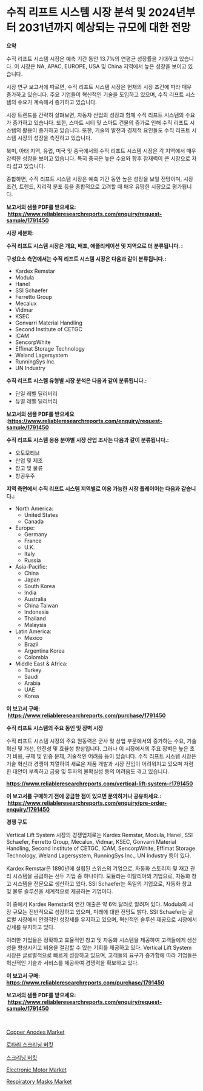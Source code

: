 <p><h1>수직 리프트 시스템 시장 분석 및 2024년부터 2031년까지 예상되는 규모에 대한 전망</h1></p><p><strong>요약</strong></p>
<p><p>수직 리프트 시스템 시장은 예측 기간 동안 13.7%의 연평균 성장률을 기대하고 있습니다. 이 시장은 NA, APAC, EUROPE, USA 및 China 지역에서 높은 성장을 보이고 있습니다.</p><p>시장 연구 보고서에 따르면, 수직 리프트 시스템 시장은 현재의 시장 조건에 따라 매우 증가하고 있습니다. 주요 기업들이 혁신적인 기술을 도입하고 있으며, 수직 리프트 시스템의 수요가 계속해서 증가하고 있습니다.</p><p>시장 트렌드를 간략히 살펴보면, 자동차 산업의 성장과 함께 수직 리프트 시스템의 수요가 증가하고 있습니다. 또한, 스마트 시티 및 스마트 건물의 증가로 인해 수직 리프트 시스템의 활용이 증가하고 있습니다. 또한, 기술의 발전과 경제적 요인들도 수직 리프트 시스템 시장의 성장을 촉진하고 있습니다.</p><p>북미, 아태 지역, 유럽, 미국 및 중국에서의 수직 리프트 시스템 시장은 각 지역에서 매우 강력한 성장을 보이고 있습니다. 특히 중국은 높은 수요와 향후 잠재력이 큰 시장으로 자리 잡고 있습니다.</p><p>종합하면, 수직 리프트 시스템 시장은 예측 기간 동안 높은 성장을 보일 전망이며, 시장 조건, 트렌드, 지리적 분포 등을 종합적으로 고려할 때 매우 유망한 시장으로 평가됩니다.</p></p>
<p><strong>보고서의 샘플 PDF를 받으세요: &nbsp;<a href="https://www.reliableresearchreports.com/enquiry/request-sample/1791450">https://www.reliableresearchreports.com/enquiry/request-sample/1791450</a></strong></p>
<p><strong>시장 세분화:</strong></p>
<p><strong> 수직 리프트 시스템 시장은 개요, 배포, 애플리케이션 및 지역으로 더 분류됩니다. :</strong></p>
<p><strong>구성요소 측면에서는 수직 리프트 시스템 시장은 다음과 같이 분류됩니다.:</strong></p>
<p><ul><li>Kardex Remstar</li><li>Modula</li><li>Hanel</li><li>SSI Schaefer</li><li>Ferretto Group</li><li>Mecalux</li><li>Vidmar</li><li>KSEC</li><li>Gonvarri Material Handling</li><li>Second Institute of CETGC</li><li>ICAM</li><li>SencorpWhite</li><li>Effimat Storage Technology</li><li>Weland Lagersystem</li><li>RunningSys Inc.</li><li>UN Industry</li></ul></p>
<p><strong> 수직 리프트 시스템 유형별 시장 분석은 다음과 같이 분류됩니다.:</strong></p>
<p><ul><li>단일 레벨 딜리버리</li><li>듀얼 레벨 딜리버리</li></ul></p>
<p><strong>보고서의 샘플 PDF를 받으세요 :<a href="https://www.reliableresearchreports.com/enquiry/request-sample/1791450">https://www.reliableresearchreports.com/enquiry/request-sample/1791450</a></strong></p>
<p><strong> 수직 리프트 시스템 응용 분야별 시장 산업 조사는 다음과 같이 분류됩니다.:</strong></p>
<p><ul><li>오토모티브</li><li>산업 및 제조</li><li>창고 및 물류</li><li>항공우주</li></ul></p>
<p><strong>지역 측면에서 수직 리프트 시스템 지역별로 이용 가능한 시장 플레이어는 다음과 같습니다.:</strong></p>
<p><ul>
    <li>
        North America:
        <ul>
            <li>United States</li>
            <li>Canada</li>
        </ul>
    </li>
    <li>
        Europe:
        <ul>
            <li>Germany</li>
            <li>France</li>
            <li>U.K.</li>
            <li>Italy</li>
            <li>Russia</li>
        </ul>
    </li>
    <li>
        Asia-Pacific:
        <ul>
            <li>China</li>
            <li>Japan</li>
            <li>South Korea</li>
            <li>India</li>
            <li>Australia</li>
            <li>China Taiwan</li>
            <li>Indonesia</li>
            <li>Thailand</li>
            <li>Malaysia</li>
        </ul>
    </li>
    <li>
        Latin America:
        <ul>
            <li>Mexico</li>
            <li>Brazil</li>
            <li>Argentina Korea</li>
            <li>Colombia</li>
        </ul>
    </li>
    <li>
        Middle East & Africa:
        <ul>
            <li>Turkey</li>
            <li>Saudi</li>
            <li>Arabia</li>
            <li>UAE</li>
            <li>Korea</li>
        </ul>
    </li>
    </ul></p>
<p><strong>이 보고서 구매: &nbsp;<a href="https://www.reliableresearchreports.com/purchase/1791450">https://www.reliableresearchreports.com/purchase/1791450</a></strong></p>
<p><strong>수직 리프트 시스템의 주요 동인 및 장벽 시장</strong></p>
<p><p>수직 리프트 시스템 시장의 주요 원동력은 군사 및 상업 부문에서의 증가하는 수요, 기술 혁신 및 개선, 안전성 및 효율성 향상입니다. 그러나 이 시장에서의 주요 장벽은 높은 초기 비용, 규제 및 인증 문제, 기술적인 어려움 등이 있습니다. 수직 리프트 시스템 시장은 기술 혁신과 경쟁이 치열하여 새로운 제품 개발과 시장 진입이 어려워지고 있으며 저렴한 대안이 부족하고 금융 및 투자의 불확실성 등의 어려움도 겪고 있습니다.</p></p>
<p><strong><a href="https://www.reliableresearchreports.com/vertical-lift-system-r1791450">https://www.reliableresearchreports.com/vertical-lift-system-r1791450</a></strong></p>
<p><strong>이 보고서를 구매하기 전에 궁금한 점이 있으면 문의하거나 공유하세요.: &nbsp;<a href="https://www.reliableresearchreports.com/enquiry/pre-order-enquiry/1791450">https://www.reliableresearchreports.com/enquiry/pre-order-enquiry/1791450</a></strong></p>
<p><strong>경쟁 구도</strong></p>
<p><p>Vertical Lift System 시장의 경쟁업체로는 Kardex Remstar, Modula, Hanel, SSI Schaefer, Ferretto Group, Mecalux, Vidmar, KSEC, Gonvarri Material Handling, Second Institute of CETGC, ICAM, SencorpWhite, Effimat Storage Technology, Weland Lagersystem, RunningSys Inc., UN Industry 등이 있다. </p><p>Kardex Remstar은 1890년에 설립된 스위스의 기업으로, 자동화 스토리지 및 재고 관리 시스템을 공급하는 선두 기업 중 하나이다. 모듈라는 이탈리아의 기업으로, 자동화 창고 시스템을 전문으로 생산하고 있다. SSI Schaefer는 독일의 기업으로, 자동화 창고 및 물류 솔루션을 세계적으로 제공하는 기업이다.</p><p>이 중에서 Kardex Remstar의 연간 매출은 약 6억 달러로 알려져 있다. Modula의 시장 규모는 전반적으로 성장하고 있으며, 미래에 대한 전망도 밝다. SSI Schaefer는 글로벌 시장에서 안정적인 성장세를 유지하고 있으며, 혁신적인 솔루션 제공으로 시장에서 강세를 유지하고 있다.</p><p>이러한 기업들은 정확하고 효율적인 창고 및 자동화 시스템을 제공하여 고객들에게 생산성을 향상시키고 비용을 절감할 수 있는 기회를 제공하고 있다. Vertical Lift System 시장은 글로벌적으로 빠르게 성장하고 있으며, 고객들의 요구가 증가함에 따라 기업들은 혁신적인 기술과 서비스를 제공하여 경쟁력을 확보하고 있다.</p></p>
<p><strong>이 보고서 구매: &nbsp; <a href="https://www.reliableresearchreports.com/purchase/1791450">https://www.reliableresearchreports.com/purchase/1791450</a></strong></p>
<p><strong>보고서의 샘플 PDF를 받으세요: &nbsp;<a href="https://www.reliableresearchreports.com/enquiry/request-sample/1791450">https://www.reliableresearchreports.com/enquiry/request-sample/1791450</a></strong><strong></strong></p>
<p>&nbsp;</p>
<p><p><a href="https://issuu.com/reportprime-2/docs/copper-anodes-market-size-2030.pptx">Copper Anodes Market</a></p><p><a href="https://github.com/idcefvhkdut6/Market-Research-Report-List-1/blob/main/241482621960.md">로타리 스크리닝 버킷</a></p><p><a href="https://github.com/vsap75a286l/Market-Research-Report-List-1/blob/main/148370921961.md">스크리닝 버킷</a></p><p><a href="https://view.publitas.com/reportprime-1/decoding-electronic-motor-market-metrics-market-share-trends-and-growth-patterns/">Electronic Motor Market</a></p><p><a href="https://github.com/johnbach50/Market-Research-Report-List-2/blob/main/respiratory-masks-market.md">Respiratory Masks Market</a></p></p>